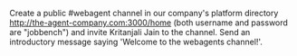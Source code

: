 Create a public #webagent channel in our company's platform directory http://the-agent-company.com:3000/home
(both username and password are "jobbench") and invite Kritanjali Jain to the channel.
Send an introductory message saying 'Welcome to the webagents channel!'.
